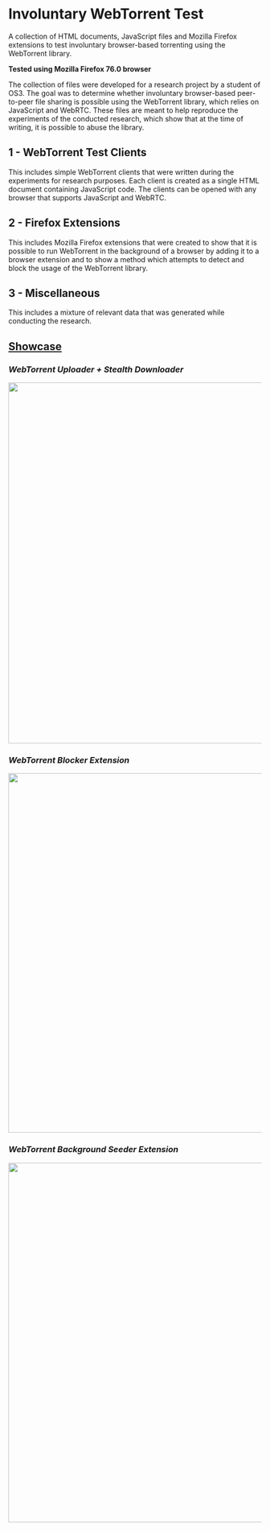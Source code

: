 # Involuntary WebTorrent Test
A collection of HTML documents, JavaScript files and Mozilla Firefox extensions to test involuntary browser-based torrenting using the WebTorrent library.

**Tested using Mozilla Firefox 76.0 browser**

The collection of files were developed for a research project by a student of OS3. The goal was to determine whether involuntary browser-based peer-to-peer file sharing is possible using the WebTorrent library, which relies on JavaScript and WebRTC. These files are meant to help reproduce the experiments of the conducted research, which show that at the time of writing, it is possible to abuse the library.

## 1 - WebTorrent Test Clients

This includes simple WebTorrent clients that were written during the experiments for research purposes. Each client is created as a single HTML document containing JavaScript code. The clients can be opened with any browser that supports JavaScript and WebRTC.

## 2 - Firefox Extensions

This includes Mozilla Firefox extensions that were created to show that it is possible to run WebTorrent in the background of a browser by adding it to a browser extension and to show a method which attempts to detect and block the usage of the WebTorrent library.

## 3 - Miscellaneous

This includes a mixture of relevant data that was generated while conducting the research.

## <u>Showcase</u>

### *WebTorrent Uploader + Stealth Downloader*

<p align="center">
<img title="" src="https://raw.githubusercontent.com/alexander-47u/Involuntary-WebTorrent-Test/main/3-miscellaneous%20/showcase-images/webtorrent-uploader-stealth-download.gif?token=AMXOHYM6BUDPWVCOGBWI4FS7PXQ3Q" width="577px" height="718px" alt="" data-align="center">
</p>

### *WebTorrent Blocker Extension*

<p align="center">
<img title="" src="https://raw.githubusercontent.com/alexander-47u/Involuntary-WebTorrent-Test/main/3-miscellaneous%20/showcase-images/webtorrent-blocker-extension.gif?token=AMXOHYPA6IF34YIFQ3RJQ6C7PXOEY" width="999px" height="715px" alt="" data-align="center">
</p>

### *WebTorrent Background Seeder Extension*

<p align="center">
<img title="" src="https://raw.githubusercontent.com/alexander-47u/Involuntary-WebTorrent-Test/main/3-miscellaneous%20/showcase-images/webtorrent-seeder-extension.gif?token=AMXOHYL6XQNH4GKWTDM5JLS7PXO4A" width="577px" height="715px" alt="" data-align="center">
</p>
